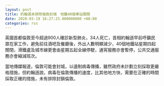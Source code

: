 ```yaml
---
layout: post
title: 約翰遜未排除倫敦封城　地鐵40個車站關閉
date: 2020-03-19 16:27:23.000000000 +08:00
categories: rss
---
```


英國首都倫敦至今超過900人確診新型肺炎，34人死亡，首相約翰遜早前呼籲民眾在家工作，避免前往酒吧及餐廳後，外出人數明顯減少，40個地鐵站星期四起關閉，滑鐵盧及城市線更會由星期五起全線停駛，通宵服務亦會暫停，公共交通服務亦會縮減班次。

當地傳媒報道，倫敦可能會封城，以遏制病毒傳播，雖然政府未計劃立刻採取更嚴格措施，但約翰遜說，病毒在倫敦傳播的速度，比其他地方快，需要在正確的時間採取正確的措施，未有排除封鎖倫敦。
